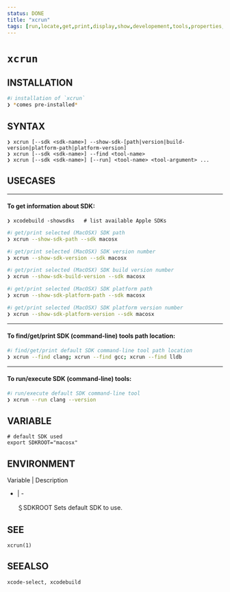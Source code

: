 ```yaml
---
status: DONE
title: "xcrun"
tags: [run,locate,get,print,display,show,developement,tools,properties,path]
---
```


# `xcrun`

## INSTALLATION


```bash
#ℹ︎ installation of `xcrun`
❯ *comes pre-installed*
```


## SYNTAX

    ❯ xcrun [--sdk <sdk-name>] --show-sdk-[path|version|build-version|platform-path|platform-version]
    ❯ xcrun [--sdk <sdk-name>] --find <tool-name>
    ❯ xcrun [--sdk <sdk-name>] [--run] <tool-name> <tool-argument> ...

## USECASES

----
#### To get information about SDK:

    ❯ xcodebuild -showsdks   # list available Apple SDKs


```bash
#ℹ︎ get/print selected (MacOSX) SDK path
❯ xcrun --show-sdk-path --sdk macosx
```


```bash
#ℹ︎ get/print selected (MacOSX) SDK version number
❯ xcrun --show-sdk-version --sdk macosx
```


```bash
#ℹ︎ get/print selected (MacOSX) SDK build version number
❯ xcrun --show-sdk-build-version --sdk macosx
```


```bash
#ℹ︎ get/print selected (MacOSX) SDK platform path
❯ xcrun --show-sdk-platform-path --sdk macosx
```


```bash
#ℹ︎ get/print selected (MacOSX) SDK platform version number
❯ xcrun --show-sdk-platform-version --sdk macosx
```


----
#### To find/get/print SDK (command-line) tools path location:


```bash
#ℹ︎ find/get/print default SDK command-line tool path location
❯ xcrun --find clang; xcrun --find gcc; xcrun --find lldb
```


----
#### To run/execute SDK (command-line) tools:


```bash
#ℹ︎ run/execute default SDK command-line tool
❯ xcrun --run clang --version
```



## VARIABLE

    # default SDK used
    export SDKROOT="macosx"


## ENVIRONMENT

Variable | Description
- | -

    ＄SDKROOT
       Sets default SDK to use.

## SEE

    xcrun(1)

## SEEALSO

    xcode-select, xcodebuild


